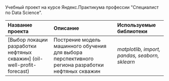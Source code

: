 Учебный проект на курсе Яндекс.Практикума профессии "Специалист по Data Science".

| Название проекта | Описание | Используемые библиотеки | 
| :---------------------- | :---------------------- | :---------------------- |
| [Выбор локации разработки нефтяных скважин] (oil-well-profit-forecast) | Пострение модель машинного обучения для выбора перспективного региона разработки нефтяных скважин| *matplotlib, import, pandas, seaborn, sklearn* |
